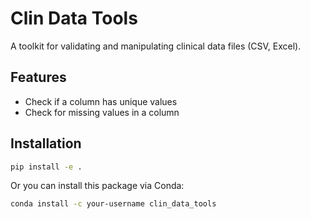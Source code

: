 # Clin Data Tools

A toolkit for validating and manipulating clinical data files (CSV, Excel).

## Features
- Check if a column has unique values
- Check for missing values in a column

## Installation
```bash
pip install -e .
```

Or you can install this package via Conda:

```bash
conda install -c your-username clin_data_tools
